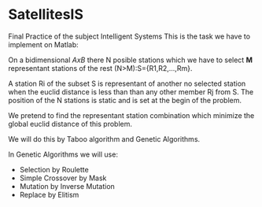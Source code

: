 # SatellitesIS
Final Practice of the subject Intelligent Systems
This is the task we have to implement on Matlab:

On a bidimensional _AxB_ there N posible stations which we have to select **M** representant stations of the rest (N>M):S={R1,R2,...,Rm}.

A station Ri of the subset S is representant of another no selected station when the euclid distance is less than than any other member Rj from S. The position of the N stations is static and is set at the begin of the problem.

We pretend to find the representant station combination which minimize the global euclid distance of this problem.

We will do this by Taboo algorithm and Genetic Algorithms.

In Genetic Algorithms we will use:
- Selection by Roulette
- Simple Crossover by Mask
- Mutation by Inverse Mutation
- Replace by Elitism
